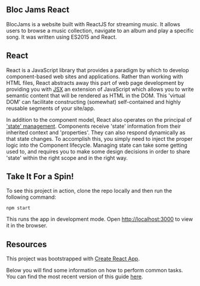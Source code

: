 ## Bloc Jams React
BlocJams is a website built with ReactJS for streaming music. It allows users to browse a music collection, navigate to an album and play a specific song. It was written using ES2015 and React. 

## React
React is a JavaScript library that provides a paradigm by which to develop component-based web sites and applications. Rather than working with HTML files, React abstracts away this part of web page development by providing you with [JSX](https://reactjs.org/docs/introducing-jsx.html) an extension of JavaScript which allows you to write semantic content that will be rendered as HTML in the DOM. This 'virtual DOM' can facilitate constructing (somewhat) self-contained and highly reusable segments of your site/app.

In addition to the component model, React also operates on the principal of ['state' management](https://reactjs.org/docs/state-and-lifecycle.html). Components receive 'state' information from their inherited context and 'properties'. They can also respond dynamically as that state changes. To accomplish this, you simply need to inject the proper logic into the Component lifecycle. Managing state can take some getting used to, and requires you to make some design decisions in order to share 'state' within the right scope and in the right way.

## Take It For a Spin!
To see this project in action, clone the repo locally and then run the following command:

```
npm start
```

This runs the app in development mode. Open [http://localhost:3000](http://localhost:3000) to view it in the browser.

## Resources
This project was bootstrapped with [Create React App](https://github.com/facebookincubator/create-react-app).

Below you will find some information on how to perform common tasks.<br>
You can find the most recent version of this guide [here](https://github.com/facebookincubator/create-react-app/blob/master/packages/react-scripts/template/README.md).
